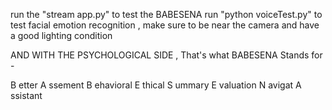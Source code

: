 run the "stream app.py" to test the BABESENA
run "python voiceTest.py" to test facial emotion recognition , make sure to be near the camera and have a good lighting condition

AND WITH THE PSYCHOLOGICAL SIDE , That's what BABESENA Stands for - 

B etter A ssement B ehavioral E thical S ummary E valuation N avigat A ssistant
